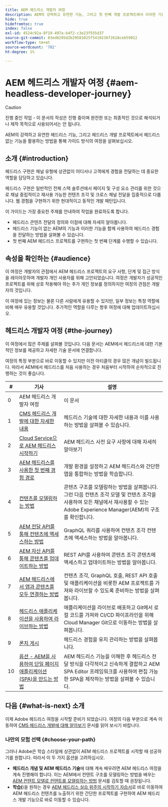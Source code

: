 ```yaml
---
title: AEM 헤드리스 개발자 여정
description: AEM의 강력하고 유연한 기능, 그리고 첫 번째 개발 프로젝트에서 이러한 기능을 활용하는 방법을 통해 안내 가능한 여정을 살펴보십시오.
hide: true
hidefromtoc: true
index: false
exl-id: 4524c92a-8f19-497a-b4f2-c3e23f555d37
source-git-commit: 83ed6295d2b29581025f5410236f2618ceb59012
workflow-type: tm+mt
source-wordcount: '782'
ht-degree: 1%

---
```


# AEM 헤드리스 개발자 여정 {#aem-headless-developer-journey}

>[!CAUTION]
>
>진행 중인 작업 - 이 문서의 작성은 진행 중이며 완전한 또는 최종적인 것으로 해석되거나 제작 목적으로 사용되어서는 안 됩니다.

AEM의 강력하고 유연한 헤드리스 기능, 그리고 헤드리스 개발 프로젝트에서 헤드리스 없는 기능을 활용하는 방법을 통해 가이드 방식의 여정을 살펴보십시오.

## 소개 {#introduction}

헤드리스 구현은 채널 유형에 상관없이 어디서나 고객에게 경험을 전달하는 데 중요한 역할을 담당하고 있습니다.

헤드리스 구현은 일반적인 전체 스택 솔루션에서 페이지 및 구성 요소 관리를 위한 것으로 채널 중립적이고 재사용 가능한 컨텐츠 조각 및 크로스 채널 전달을 집중적으로 다룹니다. 웹 경험을 구현하기 위한 현대적이고 동적인 개발 패턴입니다.

이 가이드는 가장 중요한 주제를 안내하여 작업을 완료하도록 합니다.

* 헤드리스 콘텐츠 전달의 정의와 이점에 대해 자세히 알아봅니다.
* 헤드리스 기능이 없는 AEM의 기능과 이러한 기능을 함께 사용하여 헤드리스 경험을 전달하는 방법을 살펴볼 수 있습니다.
* 첫 번째 AEM 헤드리스 프로젝트를 구현하는 첫 번째 단계를 수행할 수 있습니다.

## 속성을 확인하는 {#audience}

이 여정은 개발자의 관점에서 AEM 헤드리스 프로젝트의 요구 사항, 단계 및 접근 방식을 레이아웃하며 개발자 개인 사용자를 위해 고안되었습니다. 여정은 개발자가 성공적인 프로젝트를 위해 상호 작용해야 하는 추가 개인 정보를 정의하지만 여정의 관점은 개발자의 것입니다.

이 여정에 있는 정보는 물론 다른 사람에게 유용할 수 있지만, 일부 정보는 특정 역할에 비해 매우 유용할 것입니다. 추가적인 역할을 다루는 향후 여정에 대해 업데이트하십시오.

## 헤드리스 개발자 여정 {#the-journey}

이 여정에서 많은 주제를 살펴볼 것입니다. 다음 문서는 AEM에서 헤드리스에 대한 기본적인 정보를 제공하고 자세한 기술 문서에 연결합니다.

여정의 특정 부분으로 바로 이동할 수 있지만 이전 아티클의 경우 많은 개념이 빌드됩니다. 따라서 AEM에서 헤드리스를 처음 사용하는 경우 처음부터 시작하여 순차적으로 진행하는 것이 좋습니다.

| # | 기사 | 설명 |
|---|---|---|
| 0 | AEM 헤드리스 개발자 여정 | 이 문서 |
| 1 | [CMS 헤드리스 개발에 대한 자세한 내용](learn-about.md) | 헤드리스 기술에 대한 자세한 내용과 이를 사용하는 방법을 살펴볼 수 있습니다. |
| 2 | [Cloud Service으로 AEM 헤드리스 시작하기](getting-started.md) | AEM 헤드리스 사전 요구 사항에 대해 자세히 알아보기 |
| 3 | [AEM 헤드리스를 사용한 첫 번째 경험 경로](path-to-first-experience.md) | 개발 환경을 설정하고 AEM 헤드리스와 간단한 앱을 통합하는 방법을 학습합니다. |
| 4 | [컨텐츠를 모델링하는 방법](model-your-content.md) | 콘텐츠 구조를 모델링하는 방법을 살펴봅니다. 그런 다음 컨텐츠 조각 모델 및 컨텐츠 조각을 사용하여 모든 채널에서 재사용할 수 있는 Adobe Experience Manager(AEM)의 구조를 확인합니다. |
| 5 | [AEM 전달 API를 통해 컨텐츠에 액세스하는 방법](access-your-content.md) | GraphQL 쿼리를 사용하여 컨텐츠 조각 컨텐츠에 액세스하는 방법을 알아봅니다. |
| 6 | [AEM 자산 API를 통해 콘텐츠를 업데이트하는 방법](update-your-content.md) | REST API를 사용하여 콘텐츠 조각 콘텐츠에 액세스하고 업데이트하는 방법을 알아봅니다. |
| 7 | [AEM 헤드리스에서 앱과 콘텐츠를 모두 연결하는 방법](put-it-all-together.md) | 컨텐츠 조각, GraphQL 호출, REST API 호출 및 애플리케이션을 비롯한 AEM 프로젝트를 가져와 라이브할 수 있도록 준비하는 방법을 살펴봅니다. |
| 8 | [헤드리스 애플리케이션을 사용하여 라이브하는 방법](go-live.md) | 애플리케이션을 라이브로 배포하고 Git에서 로컬 코드를 가져와 CI/CD 파이프라인을 위해 Cloud Manager Git으로 이동하는 방법을 살펴봅니다. |
| 9 | [론치 게시](post-launch.md) | 헤드리스 경험을 유지 관리하는 방법을 살펴봅니다. |
| 10 | [옵션 - AEM을 사용하여 단일 페이지 애플리케이션(SPA)을 만드는 방법](create-spa.md) | AEM 헤드리스 기능을 이해한 후 헤드리스 전달 방식을 다각적이고 신속하게 결합하고 AEM SPA Editor 프레임워크를 사용하여 편집 가능한 SPA을 제작하는 방법을 살펴볼 수 있습니다. |

## 다음 {#what-is-next} 소개

이제 Adobe 헤드리스 여정을 시작할 준비가 되었습니다. 여정의 다음 부분으로 계속 이동하여 [CMS 헤드리스 개발에 대해 알아보기](learn-about.md) 문서를 읽어 보시기 바랍니다.

### 나만의 모험 선택 {#choose-your-path}

그러나 Adobe은 학습 스타일에 상관없이 AEM 헤드리스 프로젝트를 시작할 때 성공하기를 원합니다. 따라서 이 두 가지 옵션을 고려하십시오.

* **헤드리스 개념 및 AEM 헤드리스 기술**&#x200B;에 대해 계속 배우려면 AEM 헤드리스 여정을 계속 진행해야 합니다. 이는 AEM에서 컨텐트 구조를 모델링하는 방법을 배우는 [AEM 컨텐트 모델로 컨텐트를 모델링하는 방법](model-your-content.md) 문서를 검토할 때 권장됩니다.
* **학습(**)을 원하는 경우 [AEM 헤드리스 실습 위주의 시작하기 자습서](https://experienceleague.adobe.com/docs/experience-manager-learn/getting-started-with-aem-headless/graphql/multi-step/overview.html)로 바로 이동하여 AEM 헤드리스 컨텐츠를 노출하기 위한 간단한 프로젝트를 구현하여 AEM 헤드리스 개발 기능으로 바로 이동할 수 있습니다.
